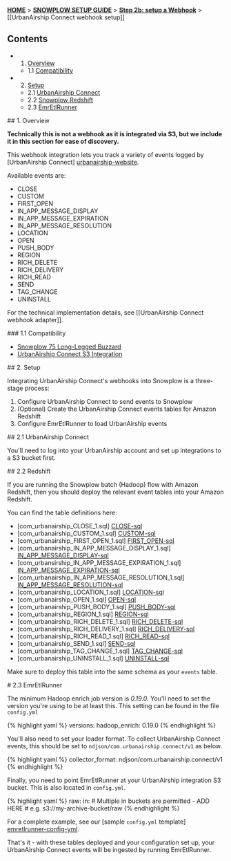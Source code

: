 <a name="top" />

[**HOME**](Home) > [**SNOWPLOW SETUP GUIDE**](Setting-up-Snowplow) > [**Step 2b: setup a Webhook**](Setting-up-a-webhook) > [[UrbanAirship Connect webhook setup]]

## Contents

- 1. [Overview](#overview)
  - 1.1 [Compatibility](#compat)
- 2. [Setup](#setup)
  - 2.1 [UrbanAirship Connect](#setup-urbanairship)
  - 2.2 [Snowplow Redshift](#setup-redshift)
  - 2.3 [EmrEtlRunner](#setup-emr-etl-runner)

<a name="overview" />
## 1. Overview

**Technically this is not a webhook as it is integrated via S3, but we include it in this section for ease of discovery.**

This webhook integration lets you track a variety of events logged by [UrbanAirship Connect] [urbanairship-website].

Available events are:

- CLOSE
- CUSTOM
- FIRST_OPEN
- IN_APP_MESSAGE_DISPLAY
- IN_APP_MESSAGE_EXPIRATION
- IN_APP_MESSAGE_RESOLUTION
- LOCATION
- OPEN
- PUSH_BODY
- REGION
- RICH_DELETE
- RICH_DELIVERY
- RICH_READ
- SEND
- TAG_CHANGE
- UNINSTALL

For the technical implementation details, see [[UrbanAirship Connect webhook adapter]].

<a name="compat" />
### 1.1 Compatibility

* [Snowplow 75 Long-Legged Buzzard][snowplow-release]
* [UrbanAirship Connect S3 Integration][urbanairship-webhooks]

<a name="setup" />
## 2. Setup

Integrating UrbanAirship Connect's webhooks into Snowplow is a three-stage process:

1. Configure UrbanAirship Connect to send events to Snowplow
2. (Optional) Create the UrbanAirship Connect events tables for Amazon Redshift
3. Configure EmrEtlRunner to load UrbanAirship events

<a name="setup-urbanairship" />
## 2.1 UrbanAirship Connect

You'll need to log into your UrbanAirship account and set up integrations to a S3 bucket first.

<a name="setup-redshift" />
## 2.2 Redshift

If you are running the Snowplow batch (Hadoop) flow with Amazon Redshift, then you should deploy the relevant event tables into your Amazon Redshift.

You can find the table definitions here:

* [com_urbanairship_CLOSE_1.sql] [CLOSE-sql]
* [com_urbanairship_CUSTOM_1.sql] [CUSTOM-sql]                   
* [com_urbanairship_FIRST_OPEN_1.sql] [FIRST_OPEN-sql]                
* [com_urbanairship_IN_APP_MESSAGE_DISPLAY_1.sql] [IN_APP_MESSAGE_DISPLAY-sql]                  
* [com_urbansirship_IN_APP_MESSAGE_EXPIRATION_1.sql] [IN_APP_MESSAGE_EXPIRATION-sql]                     
* [com_urbanairship_IN_APP_MESSAGE_RESOLUTION_1.sql] [IN_APP_MESSAGE_RESOLUTION-sql]                          
* [com_urbanairship_LOCATION_1.sql] [LOCATION-sql]                        
* [com_urbanairship_OPEN_1.sql] [OPEN-sql]            
* [com_urbanairship_PUSH_BODY_1.sql] [PUSH_BODY-sql]            
* [com_urbanairship_REGION_1.sql] [REGION-sql]
* [com_urbanairship_RICH_DELETE_1.sql] [RICH_DELETE-sql]
* [com_urbanairship_RICH_DELIVERY_1.sql] [RICH_DELIVERY-sql]
* [com_urbanairship_RICH_READ_1.sql] [RICH_READ-sql]
* [com_urbanairship_SEND_1.sql] [SEND-sql]
* [com_urbanairship_TAG_CHANGE_1.sql] [TAG_CHANGE-sql]
* [com_urbanairship_UNINSTALL_1.sql] [UNINSTALL-sql]

Make sure to deploy this table into the same schema as your `events` table.

<a name="setup-emr-etl-runner" />
# 2.3 EmrEtlRunner

The minimum Hadoop enrich job version is *0.19.0*. You'll need to set the version you're using to be at least this. This setting can be found in the file `config.yml`

{% highlight yaml %}
  versions:
    hadoop_enrich: 0.19.0
{% endhighlight %}

You'll also need to set your loader format. To collect UrbanAirship Connect events, this should be set to `ndjson/com.urbanairship.connect/v1` as below.

{% highlight yaml %}
  collector_format: ndjson/com.urbanairship.connect/v1
{% endhighlight %}

Finally, you need to point EmrEtlRunner at your UrbanAirship integration S3 bucket. This is also located in `config.yml`.

{% highlight yaml %}
raw:
  in:                  # Multiple in buckets are permitted
    - ADD HERE          # e.g. s3://my-archive-bucket/raw
{% endhighlight %}

For a complete example, see our [sample `config.yml` template] [emretlrunner-config-yml].

That's it - with these tables deployed and your configuration set up, your UrbanAirship Connect events will be ingested by running EmrEtlRunner.

[urbanairship-website]: http://urbanairship.com/
[urbanairship-webhooks]: https://docs.urbanairship.com/connect/index.html
[tracker-protocol]: https://github.com/snowplow/snowplow/wiki/snowplow-tracker-protocol#1-common-parameters-platform-and-event-independent

[urbanairship-adapter]: https://github.com/snowplow/snowplow/blob/master/3-enrich/scala-common-enrich/src/main/scala/com.snowplowanalytics.snowplow.enrich/common/adapters/registry/SendgridAdapter.scala
[snowplow-release]: https://github.com/snowplow/snowplow/releases/tag/r75-long-legged-buzzard

[CLOSE-sql]: https://github.com/snowplow/snowplow/tree/master/4-storage/redshift-storage/sql/com.urbanairship.connect/close_1.sql
[CUSTOM-sql]: https://github.com/snowplow/snowplow/tree/master/4-storage/redshift-storage/sql/com.urbanairship.connect/custom_1.sql
[FIRST_OPEN-sql]: https://github.com/snowplow/snowplow/tree/master/4-storage/redshift-storage/sql/com.urbanairship.connect/first_open_1.sql
[IN_APP_MESSAGE_DISPLAY-sql]: https://github.com/snowplow/snowplow/tree/master/4-storage/redshift-storage/sql/com.urbanairship.connect/in_app_message_display_1.sql
[IN_APP_MESSAGE_EXPIRATION-sql]: https://github.com/snowplow/snowplow/tree/master/4-storage/redshift-storage/sql/com.urbanairship.connect/in_app_message_expiration_1.sql
[IN_APP_MESSAGE_RESOLUTION-sql]: https://github.com/snowplow/snowplow/tree/master/4-storage/redshift-storage/sql/com.urbanairship.connect/in_app_message_resolution_1.sql
[LOCATION-sql]: https://github.com/snowplow/snowplow/tree/master/4-storage/redshift-storage/sql/com.urbanairship.connect/location_1.sql
[OPEN-sql]: https://github.com/snowplow/snowplow/tree/master/4-storage/redshift-storage/sql/com.urbanairship.connect/open_1.sql
[PUSH_BODY-sql]: https://github.com/snowplow/snowplow/tree/master/4-storage/redshift-storage/sql/com.urbanairship.connect/push_body_1.sql
[REGION-sql]: https://github.com/snowplow/snowplow/tree/master/4-storage/redshift-storage/sql/com.urbanairship.connect/region_1.sql
[RICH_DELETE-sql]: https://github.com/snowplow/snowplow/tree/master/4-storage/redshift-storage/sql/com.urbanairship.connect/rich_delete_1.sql
[RICH_DELIVERY-sql]: https://github.com/snowplow/snowplow/tree/master/4-storage/redshift-storage/sql/com.urbanairship.connect/rich_delivery_1.sql
[RICH_READ-sql]: https://github.com/snowplow/snowplow/tree/master/4-storage/redshift-storage/sql/com.urbanairship.connect/rich_read_1.sql
[SEND-sql]: https://github.com/snowplow/snowplow/tree/master/4-storage/redshift-storage/sql/com.urbanairship.connect/send_1.sql
[TAG_CHANGE-sql]: https://github.com/snowplow/snowplow/tree/master/4-storage/redshift-storage/sql/com.urbanairship.connect/tag_change_1.sql
[UNINSTALL-sql]: https://github.com/snowplow/snowplow/tree/master/4-storage/redshift-storage/sql/com.urbanairship.connect/uninstall_1.sql

 [emretlrunner-config-yml]: https://github.com/snowplow/snowplow/blob/master/3-enrich/emr-etl-runner/config/config.yml.sample
